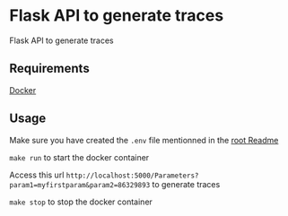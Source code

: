 # Flask API to generate traces
Flask API to generate traces

## Requirements

[Docker](https://www.docker.com/)

## Usage

Make sure you have created the `.env` file mentionned in the [root Readme](../README.md)

`make run` to start the docker container

Access this url `http://localhost:5000/Parameters?param1=myfirstparam&param2=86329893` 
to generate traces

`make stop` to stop the docker container

